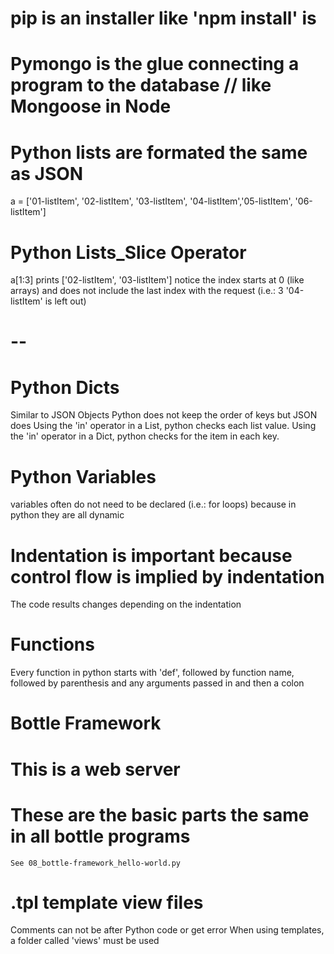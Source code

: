 # pip is an installer like 'npm install' is
# Pymongo is the glue connecting a program to the database // like Mongoose in Node
# Python lists are formated the same as JSON
a = ['01-listItem', '02-listItem', '03-listItem', '04-listItem','05-listItem', '06-listItem']
# Python Lists_Slice Operator
a[1:3] 
prints ['02-listItem', '03-listItem'] 
notice the index starts at 0 (like arrays) and does not include the last index with the request (i.e.: 3 '04-listItem' is left out)
# --
# Python Dicts
Similar to JSON Objects
Python does not keep the order of keys but JSON does
Using the 'in' operator in a List, python checks each list value.
Using the 'in' operator in a Dict, python checks for the item in each key.
# Python Variables
variables often do not need to be declared (i.e.: for loops) because in python they are all dynamic
# Indentation is important because control flow is implied by indentation
The code results changes depending on the indentation
# Functions
Every function in python starts with 'def', followed by function name, followed by parenthesis and any arguments passed in and then a colon
# Bottle Framework
# This is a web server
# These are the basic parts the same in all bottle programs
    See 08_bottle-framework_hello-world.py
# .tpl template view files
Comments can not be after Python code or get error
When using templates, a folder called 'views' must be used
